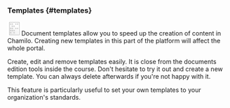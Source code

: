 ### Templates {#templates}

![](../../assets/graficos18.png)Document templates allow you to speed up the creation of content in Chamilo. Creating new templates in this part of the platform will affect the whole portal.

Create, edit and remove templates easily. It is close from the documents edition tools inside the course. Don&#039;t hesitate to try it out and create a new template. You can always delete afterwards if you&#039;re not happy with it.

This feature is particularly useful to set your own templates to your organization&#039;s standards.